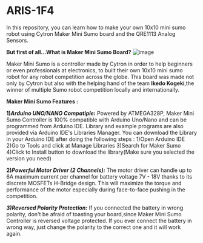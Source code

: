 # ARIS-1F4
In this repository, you can  learn how to make your own 10x10 mini sumo robot using Cytron Maker Mini Sumo board and the QRE1113 Analog Sensors.

**But first of all...What is Maker Mini Sumo Board?**
![image](https://github.com/user-attachments/assets/42b5b718-66c0-4a87-af9f-bbf261f02fba)

Maker Mini Sumo is a controller made by Cytron in order to help beginners or even professionals at electronics, to  built their own 10x10 mini sumo robot for any robot competition across the globe.
This board was made not only by Cytron but also with the helping hand of the team **Ikedo Kogeki**,the winner of multiple Sumo robot competition locally and internationally. 

**Maker Mini Sumo Features :**

 **1)_Arduino UNO/NANO Compatiple_:**
 Powered by  ATMEGA328P, Maker Mini Sumo Controller is 100% compatible with Arduino Uno/Nano and can be programmed from Arduino IDE. Library and example programs are also provided via Arduino IDE's Libraries Manager.
 You can download the Library in your Arduino IDE after doing the following steps :
 1)Open Arduino IDE
 2)Go to Tools and click at Manage Libraries
 3)Search for Maker Sumo
 4)Click to Install button to download the library(Make sure you selected the version you need)

 **2)_Powerful Motor Driver (2 Channels):_**
The motor driver can handle up to 6A maximum current per channel for battery voltage 7V - 18V thanks to its discrete MOSFETs H-Bridge design. This will maximize the torque and performance of the motor especially 
during face-to-face pushing in the competition.

**_3)Reversed Polarity Protection:_**
If you connected the battery in wrong polarity, don't be afraid of toasting your board,since Maker Mini Sumo Controller is reversed voltage protected. If you ever connect the battery in wrong way, just change the polarity 
to the correct one and it will work again.

